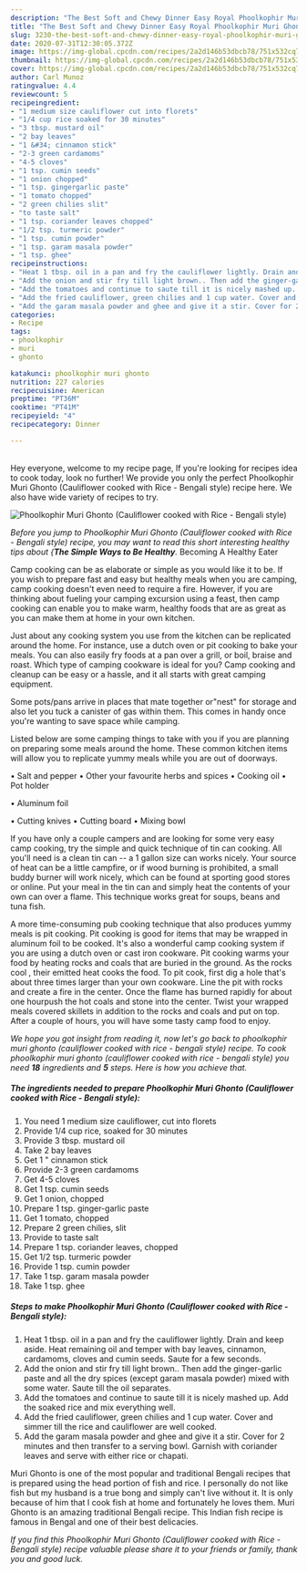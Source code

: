 ```yaml
---
description: "The Best Soft and Chewy Dinner Easy Royal Phoolkophir Muri Ghonto (Cauliflower cooked with Rice - Bengali style)"
title: "The Best Soft and Chewy Dinner Easy Royal Phoolkophir Muri Ghonto (Cauliflower cooked with Rice - Bengali style)"
slug: 3230-the-best-soft-and-chewy-dinner-easy-royal-phoolkophir-muri-ghonto-cauliflower-cooked-with-rice-bengali-style
date: 2020-07-31T12:30:05.372Z
image: https://img-global.cpcdn.com/recipes/2a2d146b53dbcb78/751x532cq70/phoolkophir-muri-ghonto-cauliflower-cooked-with-rice-bengali-style-recipe-main-photo.jpg
thumbnail: https://img-global.cpcdn.com/recipes/2a2d146b53dbcb78/751x532cq70/phoolkophir-muri-ghonto-cauliflower-cooked-with-rice-bengali-style-recipe-main-photo.jpg
cover: https://img-global.cpcdn.com/recipes/2a2d146b53dbcb78/751x532cq70/phoolkophir-muri-ghonto-cauliflower-cooked-with-rice-bengali-style-recipe-main-photo.jpg
author: Carl Munoz
ratingvalue: 4.4
reviewcount: 5
recipeingredient:
- "1 medium size cauliflower cut into florets"
- "1/4 cup rice soaked for 30 minutes"
- "3 tbsp. mustard oil"
- "2 bay leaves"
- "1 &#34; cinnamon stick"
- "2-3 green cardamoms"
- "4-5 cloves"
- "1 tsp. cumin seeds"
- "1 onion chopped"
- "1 tsp. gingergarlic paste"
- "1 tomato chopped"
- "2 green chilies slit"
- "to taste salt"
- "1 tsp. coriander leaves chopped"
- "1/2 tsp. turmeric powder"
- "1 tsp. cumin powder"
- "1 tsp. garam masala powder"
- "1 tsp. ghee"
recipeinstructions:
- "Heat 1 tbsp. oil in a pan and fry the cauliflower lightly. Drain and keep aside. Heat remaining oil and temper with bay leaves, cinnamon, cardamoms, cloves and cumin seeds. Saute for a few seconds."
- "Add the onion and stir fry till light brown.. Then add the ginger-garlic paste and all the dry spices (except garam masala powder) mixed with some water. Saute till the oil separates."
- "Add the tomatoes and continue to saute till it is nicely mashed up. Add the soaked rice and mix everything well."
- "Add the fried cauliflower, green chilies and 1 cup water. Cover and simmer till the rice and cauliflower are well cooked."
- "Add the garam masala powder and ghee and give it a stir. Cover for 2 minutes and then transfer to a serving bowl. Garnish with coriander leaves and serve with either rice or chapati."
categories:
- Recipe
tags:
- phoolkophir
- muri
- ghonto

katakunci: phoolkophir muri ghonto 
nutrition: 227 calories
recipecuisine: American
preptime: "PT36M"
cooktime: "PT41M"
recipeyield: "4"
recipecategory: Dinner

---
```

<br>
Hey everyone, welcome to my recipe page, If you're looking for recipes idea to cook today, look no further! We provide you only the perfect Phoolkophir Muri Ghonto (Cauliflower cooked with Rice - Bengali style) recipe here. We also have wide variety of recipes to try.
<br>


![Phoolkophir Muri Ghonto (Cauliflower cooked with Rice - Bengali style)](https://img-global.cpcdn.com/recipes/2a2d146b53dbcb78/751x532cq70/phoolkophir-muri-ghonto-cauliflower-cooked-with-rice-bengali-style-recipe-main-photo.jpg)

<i>Before you jump to Phoolkophir Muri Ghonto (Cauliflower cooked with Rice - Bengali style) recipe, you may want to read this short interesting healthy tips about {<strong>The Simple Ways to Be Healthy</strong>.</i>
Becoming A Healthy Eater

    
Camp cooking can be as elaborate or simple as you would like it to be. If you wish to prepare fast and easy but healthy meals when you are camping, camp cooking doesn't even need to require a fire. However, if you are thinking about fueling your camping excursion using a feast, then camp cooking can enable you to make warm, healthy foods that are as great as you can make them at home in your own kitchen.

 Just about any cooking system you use from the kitchen can be replicated around the home. For instance, use a dutch oven or pit cooking to bake your meals. You can also easily fry foods at a pan over a grill, or boil, braise and roast. Which type of camping cookware is ideal for you? Camp cooking and cleanup can be easy or a hassle, and it all starts with great camping equipment.

Some pots/pans arrive in places that mate together or"nest" for storage and also let you tuck a canister of gas within them. This comes in handy once you're wanting to save space while camping.

Listed below are some camping things to take with you if you are planning on preparing some meals around the home. These common kitchen items will allow you to replicate yummy meals while you are out of doorways.

• Salt and pepper
• Other your favourite herbs and spices
• Cooking oil
• Pot holder

• Aluminum foil

• Cutting knives
• Cutting board
• Mixing bowl


If you have only a couple campers and are looking for some very easy camp cooking, try the simple and quick technique of tin can cooking. All you'll need is a clean tin can -- a 1 gallon size can works nicely. Your source of heat can be a little campfire, or if wood burning is prohibited, a small buddy burner will work nicely, which can be found at sporting good stores or online. Put your meal in the tin can and simply heat the contents of your own can over a flame.  This technique works great for soups, beans and tuna fish.

A more time-consuming pub cooking technique that also produces yummy meals is pit cooking. Pit cooking is good for items that may be wrapped in aluminum foil to be cooked.  It's also a wonderful camp cooking system if you are using a dutch oven or cast iron cookware. Pit cooking warms your food by heating rocks and coals that are buried in the ground. As the rocks cool , their emitted heat cooks the food. To pit cook, first dig a hole that's about three times larger than your own cookware. Line the pit with rocks and create a fire in the center. Once the flame has burned rapidly for about one hourpush the hot coals and stone into the center. Twist your wrapped meals covered skillets in addition to the rocks and coals and put on top. After a couple of hours, you will have some tasty camp food to enjoy.


<i>We hope you got insight from reading it, now let's go back to phoolkophir muri ghonto (cauliflower cooked with rice - bengali style) recipe. To cook phoolkophir muri ghonto (cauliflower cooked with rice - bengali style) you need <strong>18</strong> ingredients and <strong>5</strong> steps. Here is how you achieve that.
</i>

##### The ingredients needed to prepare Phoolkophir Muri Ghonto (Cauliflower cooked with Rice - Bengali style):

1. You need 1 medium size cauliflower, cut into florets
1. Provide 1/4 cup rice, soaked for 30 minutes
1. Provide 3 tbsp. mustard oil
1. Take 2 bay leaves
1. Get 1 &#34; cinnamon stick
1. Provide 2-3 green cardamoms
1. Get 4-5 cloves
1. Get 1 tsp. cumin seeds
1. Get 1 onion, chopped
1. Prepare 1 tsp. ginger-garlic paste
1. Get 1 tomato, chopped
1. Prepare 2 green chilies, slit
1. Provide to taste salt
1. Prepare 1 tsp. coriander leaves, chopped
1. Get 1/2 tsp. turmeric powder
1. Provide 1 tsp. cumin powder
1. Take 1 tsp. garam masala powder
1. Take 1 tsp. ghee


##### Steps to make Phoolkophir Muri Ghonto (Cauliflower cooked with Rice - Bengali style):

1. Heat 1 tbsp. oil in a pan and fry the cauliflower lightly. Drain and keep aside. Heat remaining oil and temper with bay leaves, cinnamon, cardamoms, cloves and cumin seeds. Saute for a few seconds.
1. Add the onion and stir fry till light brown.. Then add the ginger-garlic paste and all the dry spices (except garam masala powder) mixed with some water. Saute till the oil separates.
1. Add the tomatoes and continue to saute till it is nicely mashed up. Add the soaked rice and mix everything well.
1. Add the fried cauliflower, green chilies and 1 cup water. Cover and simmer till the rice and cauliflower are well cooked.
1. Add the garam masala powder and ghee and give it a stir. Cover for 2 minutes and then transfer to a serving bowl. Garnish with coriander leaves and serve with either rice or chapati.


Muri Ghonto is one of the most popular and traditional Bengali recipes that is prepared using the head portion of fish and rice. I personally do not like fish but my husband is a true bong and simply can&#39;t live without it. It is only because of him that I cook fish at home and fortunately he loves them. Muri Ghonto is an amazing traditional Bengali recipe. This Indian fish recipe is famous in Bengal and one of their best delicacies. 

<i>If you find this Phoolkophir Muri Ghonto (Cauliflower cooked with Rice - Bengali style) recipe valuable please share it to your friends or family, thank you and good luck.</i>
